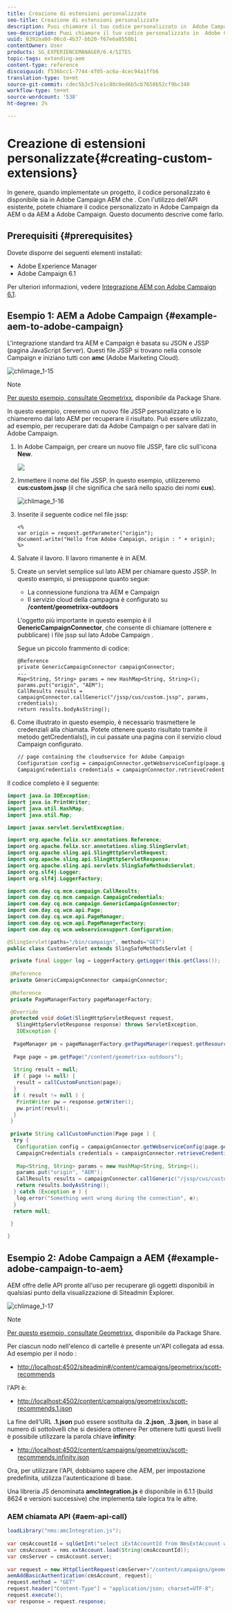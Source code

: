```yaml
---
title: Creazione di estensioni personalizzate
seo-title: Creazione di estensioni personalizzate
description: Puoi chiamare il tuo codice personalizzato in  Adobe Campaign da AEM o da AEM a  Adobe Campaign
seo-description: Puoi chiamare il tuo codice personalizzato in  Adobe Campaign da AEM o da AEM a  Adobe Campaign
uuid: 8392aa0d-06cd-4b37-bb20-f67e6a0550b1
contentOwner: User
products: SG_EXPERIENCEMANAGER/6.4/SITES
topic-tags: extending-aem
content-type: reference
discoiquuid: f536bcc1-7744-4f05-ac6a-4cec94a1ffb6
translation-type: tm+mt
source-git-commit: cdec5b3c57ce1c80c0ed6b5cb7650b52cf9bc340
workflow-type: tm+mt
source-wordcount: '538'
ht-degree: 2%

---
```



# Creazione di estensioni personalizzate{#creating-custom-extensions}

In genere, quando implementate un progetto, il codice personalizzato è disponibile sia in Adobe Campaign AEM che . Con l&#39;utilizzo dell&#39;API esistente, potete chiamare il codice personalizzato in  Adobe Campaign da AEM o da AEM a  Adobe Campaign. Questo documento descrive come farlo.

## Prerequisiti {#prerequisites}

Dovete disporre dei seguenti elementi installati:

* Adobe Experience Manager
*  Adobe Campaign 6.1

Per ulteriori informazioni, vedere [Integrazione AEM con  Adobe Campaign 6.1](/help/sites-administering/campaignonpremise.md).

## Esempio 1: AEM a  Adobe Campaign {#example-aem-to-adobe-campaign}

L&#39;integrazione standard tra AEM e Campaign è basata su JSON e JSSP (pagina JavaScript Server). Questi file JSSP si trovano nella console Campaign e iniziano tutti con **amc** (Adobe Marketing Cloud).

![chlimage_1-15](assets/chlimage_1-15.png)

>[!NOTE]
>
>[Per questo esempio, consultate Geometrixx](/help/sites-developing/we-retail.md), disponibile da Package Share.

In questo esempio, creeremo un nuovo file JSSP personalizzato e lo chiameremo dal lato AEM per recuperare il risultato. Può essere utilizzato, ad esempio, per recuperare dati da  Adobe Campaign o per salvare dati in  Adobe Campaign.

1. In  Adobe Campaign, per creare un nuovo file JSSP, fare clic sull&#39;icona **New**.

   ![](do-not-localize/chlimage_1-4.png)

1. Immettere il nome del file JSSP. In questo esempio, utilizzeremo **cus:custom.jssp** (il che significa che sarà nello spazio dei nomi **cus**).

   ![chlimage_1-16](assets/chlimage_1-16.png)

1. Inserite il seguente codice nel file jssp:

   ```
   <%
   var origin = request.getParameter("origin");
   document.write("Hello from Adobe Campaign, origin : " + origin);
   %>
   ```

1. Salvate il lavoro. Il lavoro rimanente è in AEM.
1. Create un servlet semplice sul lato AEM per chiamare questo JSSP. In questo esempio, si presuppone quanto segue:

   * La connessione funziona tra AEM e Campaign
   * Il servizio cloud della campagna è configurato su **/content/geometrixx-outdoors**

   L&#39;oggetto più importante in questo esempio è il **GenericCampaignConnector**, che consente di chiamare (ottenere e pubblicare) i file jssp sul lato Adobe Campaign .

   Segue un piccolo frammento di codice:

   ```
   @Reference
   private GenericCampaignConnector campaignConnector;
   ...
   Map<String, String> params = new HashMap<String, String>();
   params.put("origin", "AEM"); 
   CallResults results = campaignConnector.callGeneric("/jssp/cus/custom.jssp", params, credentials);
   return results.bodyAsString();
   ```

1. Come illustrato in questo esempio, è necessario trasmettere le credenziali alla chiamata. Potete ottenere questo risultato tramite il metodo getCredentials(), in cui passate una pagina con il servizio cloud Campaign configurato.

   ```xml
   // page containing the cloudservice for Adobe Campaign
   Configuration config = campaignConnector.getWebserviceConfig(page.getContentResource().getParent());
   CampaignCredentials credentials = campaignConnector.retrieveCredentials(config);
   ```

Il codice completo è il seguente:

```java
import java.io.IOException;
import java.io.PrintWriter;
import java.util.HashMap;
import java.util.Map;

import javax.servlet.ServletException;

import org.apache.felix.scr.annotations.Reference;
import org.apache.felix.scr.annotations.sling.SlingServlet;
import org.apache.sling.api.SlingHttpServletRequest;
import org.apache.sling.api.SlingHttpServletResponse;
import org.apache.sling.api.servlets.SlingSafeMethodsServlet;
import org.slf4j.Logger;
import org.slf4j.LoggerFactory;

import com.day.cq.mcm.campaign.CallResults;
import com.day.cq.mcm.campaign.CampaignCredentials;
import com.day.cq.mcm.campaign.GenericCampaignConnector;
import com.day.cq.wcm.api.Page;
import com.day.cq.wcm.api.PageManager;
import com.day.cq.wcm.api.PageManagerFactory;
import com.day.cq.wcm.webservicesupport.Configuration;

@SlingServlet(paths="/bin/campaign", methods="GET")
public class CustomServlet extends SlingSafeMethodsServlet {

 private final Logger log = LoggerFactory.getLogger(this.getClass());
 
 @Reference
 private GenericCampaignConnector campaignConnector;
 
 @Reference
 private PageManagerFactory pageManagerFactory;

 @Override
 protected void doGet(SlingHttpServletRequest request,
   SlingHttpServletResponse response) throws ServletException,
   IOException {
  
  PageManager pm = pageManagerFactory.getPageManager(request.getResourceResolver());
  
  Page page = pm.getPage("/content/geometrixx-outdoors");
  
  String result = null;
  if ( page != null) {
   result = callCustomFunction(page);
  }
  if ( result != null ) {
   PrintWriter pw = response.getWriter();
   pw.print(result);
  }
 }
 
 private String callCustomFunction(Page page ) {
  try {
   Configuration config = campaignConnector.getWebserviceConfig(page.getContentResource().getParent());
   CampaignCredentials credentials = campaignConnector.retrieveCredentials(config);
   
   Map<String, String> params = new HashMap<String, String>();
   params.put("origin", "AEM");
   CallResults results = campaignConnector.callGeneric("/jssp/cus/custom.jssp", params, credentials);
   return results.bodyAsString();
  } catch (Exception e ) {
   log.error("Something went wrong during the connection", e);
  }
  return null;
  
 }

}
```

## Esempio 2:  Adobe Campaign a AEM {#example-adobe-campaign-to-aem}

AEM offre delle API pronte all&#39;uso per recuperare gli oggetti disponibili in qualsiasi punto della visualizzazione di Siteadmin Explorer.

![chlimage_1-17](assets/chlimage_1-17.png)

>[!NOTE]
>
>[Per questo esempio, consultate Geometrixx](/help/sites-developing/we-retail.md), disponibile da Package Share.

Per ciascun nodo nell&#39;elenco di cartelle è presente un&#39;API collegata ad essa. Ad esempio per il nodo :

* [http://localhost:4502/siteadmin#/content/campaigns/geometrixx/scott-recommends](http://localhost:4502/siteadmin#/content/campaigns/geometrixx/scott-recommends)

l&#39;API è:

* [http://localhost:4502/content/campaigns/geometrixx/scott-recommends.1.json](http://localhost:4502/content/campaigns/geometrixx/scott-recommends.2.json)

La fine dell&#39;URL **.1.json** può essere sostituita da **.2.json**, **.3.json**, in base al numero di sottolivelli che si desidera ottenere Per ottenere tutti questi livelli è possibile utilizzare la parola chiave **infinity**:

* [http://localhost:4502/content/campaigns/geometrixx/scott-recommends.infinity.json](http://localhost:4502/content/campaigns/geometrixx/scott-recommends.2.json)

Ora, per utilizzare l&#39;API, dobbiamo sapere che AEM, per impostazione predefinita, utilizza l&#39;autenticazione di base.

Una libreria JS denominata **amcIntegration.js** è disponibile in 6.1.1 (build 8624 e versioni successive) che implementa tale logica tra le altre.

### AEM chiamata API {#aem-api-call}

```java
loadLibrary("nms:amcIntegration.js");
 
var cmsAccountId = sqlGetInt("select iExtAccountId from NmsExtAccount where sName=$(sz)","aemInstance")
var cmsAccount = nms.extAccount.load(String(cmsAccountId));
var cmsServer = cmsAccount.server;
 
var request = new HttpClientRequest(cmsServer+"/content/campaigns/geometrixx.infinity.json")
aemAddBasicAuthentication(cmsAccount, request);
request.method = "GET"
request.header["Content-Type"] = "application/json; charset=UTF-8";
request.execute();
var response = request.response;
```

